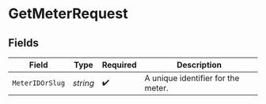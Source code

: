 # GetMeterRequest


## Fields

| Field                              | Type                               | Required                           | Description                        |
| ---------------------------------- | ---------------------------------- | ---------------------------------- | ---------------------------------- |
| `MeterIDOrSlug`                    | *string*                           | :heavy_check_mark:                 | A unique identifier for the meter. |